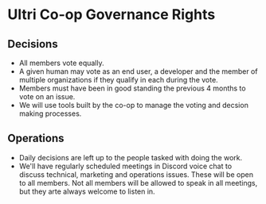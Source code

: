 # Ultri Co-op Governance Rights

## Decisions

* All members vote equally. 
* A given human may vote as an end user, a developer and the member of multiple organizations if they qualify in each during the vote.
* Members must have been in good standing the previous 4 months to vote on an issue.
* We will use tools built by the co-op to manage the voting and decsion making processes.

## Operations

* Daily decisions are left up to the people tasked with doing the work.
* We'll have regularly scheduled meetings in Discord voice chat to discuss technical, marketing and operations issues. These will be open to all members. Not all members will be allowed to speak in all meetings, but they arte always welcome to listen in. 

